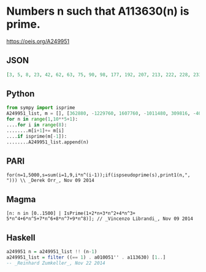 # Numbers n such that A113630\(n\) is prime\.
https://oeis.org/A249951
## JSON
```JSON
[3, 5, 8, 23, 42, 62, 63, 75, 90, 98, 177, 192, 207, 213, 222, 228, 233, 263, 288, 297, 317, 320, 402, 453, 455, 528, 570, 602, 620, 650, 672, 752, 780, 797, 810, 863, 867, 870, 875, 912, 932, 935, 978, 1010, 1043, 1065, 1067, 1070, 1110, 1125, 1133, 1142, 1190]
```
## Python
```Python
from sympy import isprime
A249951_list, m = [], [362880, -1229760, 1607760, -1011480, 309816, -40752, 1584, -4, 1]
for n in range(1,10**5+1):
....for i in range(8):
........m[i+1]+= m[i]
....if isprime(m[-1]):
........A249951_list.append(n)
```
## PARI
```PARI
for(n=1,5000,s=sum(i=1,9,i*n^(i-1));if(ispseudoprime(s),print1(n,", "))) \\ _Derek Orr_, Nov 09 2014
```
## Magma
```Magma
[n: n in [0..1500] | IsPrime(1+2*n+3*n^2+4*n^3+ 5*n^4+6*n^5+7*n^6+8*n^7+9*n^8)]; // _Vincenzo Librandi_, Nov 09 2014
```
## Haskell
```Haskell
a249951 n = a249951_list !! (n-1)
a249951_list = filter ((== 1) . a010051'' . a113630) [1..]
-- _Reinhard Zumkeller_, Nov 22 2014
```
